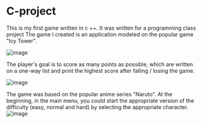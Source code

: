 # C-project
This is my first game written in c ++. It was written for a programming class project
The game I created is an application modeled on the popular game "Icy Tower".

![image](https://user-images.githubusercontent.com/101670830/171708335-75086793-6602-4330-bf3b-fa69825b697f.png)

The player's goal is to score as many points as possible, which are written on a one-way list and print the highest score after falling / losing the game.

![image](https://user-images.githubusercontent.com/101670830/171708681-735efeaf-a225-4dd1-8d26-058ffbf649af.png)

The game was based on the popular anime series "Naruto". At the beginning, in the main menu, you could start the appropriate version of the difficulty (easy, normal and hard) by selecting the appropriate character.
![image](https://user-images.githubusercontent.com/101670830/171707149-79dfb831-abed-4095-b880-e7d73c3bb33d.png)
